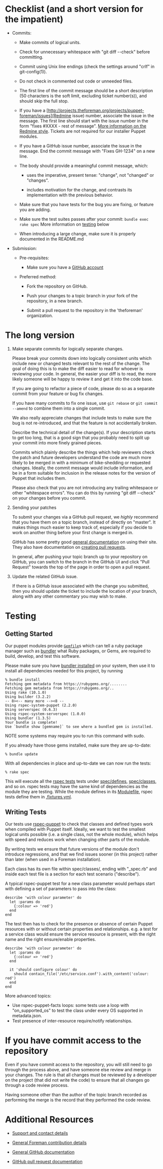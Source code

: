 Checklist (and a short version for the impatient)
=================================================

  * Commits:

    - Make commits of logical units.

    - Check for unnecessary whitespace with "git diff --check" before
      committing.

    - Commit using Unix line endings (check the settings around "crlf" in
      git-config(1)).

    - Do not check in commented out code or unneeded files.

    - The first line of the commit message should be a short
      description (50 characters is the soft limit, excluding ticket
      number(s)), and should skip the full stop.

    - If you have a [http://projects.theforeman.org/projects/puppet-foreman/issues](Redmine issue)
      number, associate the issue in the message.  The first line should start
      with the issue number in the form "fixes #XXXX - rest of message".
      [More information on the Redmine style](http://projects.theforeman.org/projects/foreman/wiki/Reviewing_patches-commit_message_format).
      Tickets are not required for our installer Puppet modules.

    - If you have a GitHub issue number, associate the issue in the message.
      End the commit message with "Fixes GH-1234" on a new line.

    - The body should provide a meaningful commit message, which:

      - uses the imperative, present tense: "change", not "changed" or
        "changes".

      - includes motivation for the change, and contrasts its
        implementation with the previous behavior.

    - Make sure that you have tests for the bug you are fixing, or
      feature you are adding.

    - Make sure the test suites passes after your commit:
      `bundle exec rake spec` More information on [testing](#Testing) below

    - When introducing a large change, make sure it is properly
      documented in the README.md

  * Submission:

    * Pre-requisites:

      - Make sure you have a [GitHub account](https://github.com/join)

    * Preferred method:

      - Fork the repository on GitHub.

      - Push your changes to a topic branch in your fork of the
        repository, in a new branch.

      - Submit a pull request to the repository in the 'theforeman'
        organization.

The long version
================

  1.  Make separate commits for logically separate changes.

      Please break your commits down into logically consistent units
      which include new or changed tests relevant to the rest of the
      change.  The goal of doing this is to make the diff easier to
      read for whoever is reviewing your code.  In general, the easier
      your diff is to read, the more likely someone will be happy to
      review it and get it into the code base.

      If you are going to refactor a piece of code, please do so as a
      separate commit from your feature or bug fix changes.

      If you have many commits to fix one issue, use `git rebase` or
      `git commit --amend` to combine them into a single commit.

      We also really appreciate changes that include tests to make
      sure the bug is not re-introduced, and that the feature is not
      accidentally broken.

      Describe the technical detail of the change(s).  If your
      description starts to get too long, that is a good sign that you
      probably need to split up your commit into more finely grained
      pieces.

      Commits which plainly describe the things which help
      reviewers check the patch and future developers understand the
      code are much more likely to be merged in with a minimum of
      bike-shedding or requested changes.  Ideally, the commit message
      would include information, and be in a form suitable for
      inclusion in the release notes for the version of Puppet that
      includes them.

      Please also check that you are not introducing any trailing
      whitespace or other "whitespace errors".  You can do this by
      running "git diff --check" on your changes before you commit.

  2.  Sending your patches

      To submit your changes via a GitHub pull request, we _highly_
      recommend that you have them on a topic branch, instead of
      directly on "master".
      It makes things much easier to keep track of, especially if
      you decide to work on another thing before your first change
      is merged in.

      GitHub has some pretty good
      [general documentation](http://help.github.com/) on using
      their site.  They also have documentation on
      [creating pull requests](http://help.github.com/send-pull-requests/).

      In general, after pushing your topic branch up to your
      repository on GitHub, you can switch to the branch in the
      GitHub UI and click "Pull Request" towards the top of the page
      in order to open a pull request.


  3.  Update the related GitHub issue.

      If there is a GitHub issue associated with the change you
      submitted, then you should update the ticket to include the
      location of your branch, along with any other commentary you
      may wish to make.

Testing
=======

Getting Started
---------------

Our puppet modules provide [`Gemfile`](./Gemfile)s which can tell a ruby
package manager such as [bundler](http://bundler.io/) what Ruby packages,
or Gems, are required to build, develop, and test this software.

Please make sure you have [bundler installed](http://bundler.io/#getting-started)
on your system, then use it to install all dependencies needed for this project,
by running

```shell
% bundle install
Fetching gem metadata from https://rubygems.org/........
Fetching gem metadata from https://rubygems.org/..
Using rake (10.1.0)
Using builder (3.2.2)
-- 8><-- many more --><8 --
Using rspec-system-puppet (2.2.0)
Using serverspec (0.6.3)
Using rspec-system-serverspec (1.0.0)
Using bundler (1.3.5)
Your bundle is complete!
Use `bundle show [gemname]` to see where a bundled gem is installed.
```

NOTE some systems may require you to run this command with sudo.

If you already have those gems installed, make sure they are up-to-date:

```shell
% bundle update
```

With all dependencies in place and up-to-date we can now run the tests:

```shell
% rake spec
```

This will execute all the [rspec tests](http://rspec-puppet.com/) tests
under [spec/defines](./spec/defines), [spec/classes](./spec/classes),
and so on. rspec tests may have the same kind of dependencies as the
module they are testing. While the module defines in its [Modulefile](./Modulefile),
rspec tests define them in [.fixtures.yml](./fixtures.yml).

Writing Tests
-------------

Our tests use [rspec-puppet](http://rspec-puppet.com/) to check that classes
and defined types work when compiled with Puppet itself.  Ideally, we want to
test the smallest logical units possible (i.e. a single class, not the whole
module), which helps with speed and reduces work when changing other parts of
the module.

By writing tests we ensure that future versions of the module don't introduce
regressions, and that we find issues sooner (in this project) rather than later
(when used in a Foreman installation).

Each class has its own file within spec/classes/, ending with "_spec.rb" and
inside each test file is a section for each test scenario ("describe").

A typical rspec-puppet test for a new class parameter would perhaps start with
defining a set of parameters to pass into the class:

    describe 'with colour parameter' do
      let :params do
        {:colour => 'red'}
      end
    end

The test then has to check for the presence or absence of certain Puppet
resources with or without certain properties and relationships.  e.g. a test
for a service class would ensure the service resource is present, with the
right name and the right ensure/enable properties.

    describe 'with colour parameter' do
      let :params do
        {:colour => 'red'}
      end

      it 'should configure colour' do
        should contain_file('/etc/service.conf').with_content('colour: red')
      end
    end

More advanced topics:

  * Use rspec-puppet-facts loops: some tests use a loop with "on_supported_os"
    to test the class under every OS supported in metadata.json.
  * Test presence of inter-resource require/notify relationships.


If you have commit access to the repository
===========================================

Even if you have commit access to the repository, you will still need to
go through the process above, and have someone else review and merge
in your changes.  The rule is that all changes must be reviewed by a
developer on the project (that did not write the code) to ensure that
all changes go through a code review process.

Having someone other than the author of the topic branch recorded as
performing the merge is the record that they performed the code
review.


Additional Resources
====================

* [Support and contact details](http://theforeman.org/support.html)

* [General Foreman contribution details](http://theforeman.org/contribute.html)

* [General GitHub documentation](http://help.github.com/)

* [GitHub pull request documentation](http://help.github.com/send-pull-requests/)
